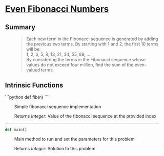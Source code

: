 <h1><a href="https://projecteuler.net/problem=2">Even Fibonacci Numbers</a></h1>

<h2>Summary</h2>

<div markdown="1" style="margin-left: 30px;">

> Each new term in the Fibonacci sequence is generated by adding the previous two terms. By starting with 1 and 2, the first 10 terms will be:  
> 1, 2, 3, 5, 8, 13, 21, 34, 55, 89, ...  
> By considering the terms in the Fibonacci sequence whose values do not exceed four million, find the sum of the even-valued terms.

</div>





<h2>Intrinsic Functions</h2>
```python
def fib(n)
```

<div markdown="1" style="margin-left: 30px;">

Simple fibonacci sequence implementation


Returns *Integer*: Value of the fibonacci sequence at the provided index

</div>

------

```python
def main()
```

<div markdown="1" style="margin-left: 30px;">

Main method to run and set the parameters for this problem


Returns *Integer*: Solution to this problem

</div>
